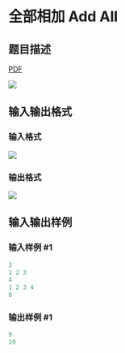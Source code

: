 # 全部相加 Add All

## 题目描述

[problemUrl]: https://uva.onlinejudge.org/index.php?option=com_onlinejudge&Itemid=8&category=21&page=show_problem&problem=1895

[PDF](https://uva.onlinejudge.org/external/109/p10954.pdf)

![](https://cdn.luogu.com.cn/upload/vjudge_pic/UVA10954/4bed0b6b83bc415f9823dbb3a4ca50a203439c48.png)

## 输入输出格式

### 输入格式

![](https://cdn.luogu.com.cn/upload/vjudge_pic/UVA10954/c918673b2b0f1851b019ecf9ed357da68c188627.png)

### 输出格式

![](https://cdn.luogu.com.cn/upload/vjudge_pic/UVA10954/c2ae0203e8a0ad8d3cbc2e47403dffbfbfef243d.png)

## 输入输出样例

### 输入样例 #1

```cpp
3
1 2 3
4
1 2 3 4
0
```


### 输出样例 #1

```cpp
9
19
```


